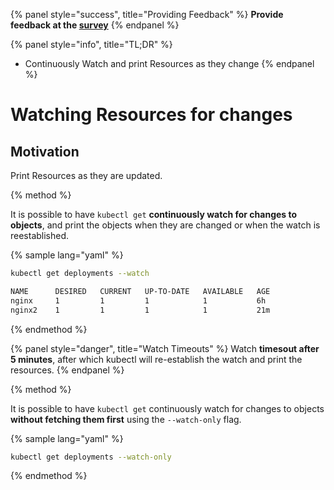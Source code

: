 {% panel style="success", title="Providing Feedback" %}
**Provide feedback at the [survey](https://www.surveymonkey.com/r/JH35X82)**
{% endpanel %}

{% panel style="info", title="TL;DR" %}
- Continuously Watch and print Resources as they change
{% endpanel %}

# Watching Resources for changes

## Motivation

Print Resources as they are updated.

{% method %}

It is possible to have `kubectl get` **continuously watch for changes to objects**, and print the objects
when they are changed or when the watch is reestablished.

{% sample lang="yaml" %}

```bash
kubectl get deployments --watch
```

```bash
NAME      DESIRED   CURRENT   UP-TO-DATE   AVAILABLE   AGE
nginx     1         1         1            1           6h
nginx2    1         1         1            1           21m
```

{% endmethod %}

{% panel style="danger", title="Watch Timeouts" %}
Watch **timesout after 5 minutes**, after which kubectl will re-establish the watch and print the
resources.
{% endpanel %}

{% method %}

It is possible to have `kubectl get` continuously watch for changes to objects **without fetching them first**
using the `--watch-only` flag.

{% sample lang="yaml" %}

```bash
kubectl get deployments --watch-only
```

{% endmethod %}

